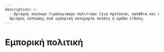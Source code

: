 ```yaml
---
description: >-
  - Ορισμός κανόνων τιμολογιακών πολιτικών (για προϊόντα, καλάθια και είδη).  -
  Ορισμός έκπτωσης ανά εμπορική κατηγορία πελάτη ή ομάδα είδους.
---
```


# Εμπορική πολιτική

